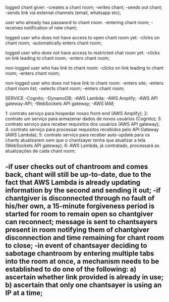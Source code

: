 logged chant giver:
-creates a chant room;
-writes chant;
-sends out chant;
-sends link via external channels (email, whatsapp etc);

user who already has password to chant room:
-entering chant room;
-receives notification of new chant;

logged user who does not have access to open chant room yet:
-clicks on chant room;
-automatically enters chant room;

logged user who does not have access to restricted chat room yet:
-clicks on link leading to chant room;
-enters chant room;

non-logged user who has link to chant room:
-clicks on link leading to chant room;
-enters chant room;

non-logged user who does not have link to chant room:
-enters site;
-enters chant room list;
-selects chant room;
-enters chant room;


SERVICE
-Cognito;
-DynamoDB;
-AWS Lambda;
-AWS Amplify;
-AWS API gateway-API;
-WebSockets API gateway;
-AWS IAM;

1: contrato serviço para hospedar nosso front-end (AWS Amplify);
2: contrato um serviço para armazenar dados de novos usuários (Cognito);
3: contrato serviço para receber requisitos dos usuários (AWS API gateway);
4: contrato serviço para processar requisitos recebidos pelo API Gateway (AWS Lambda);
5: contrato serviço para receber auto-update para os chants atualizarem sem
   que o chantsayer tenha que atualizar a tela (WebSockets API gateway);
6: AWS Lambda, já contratado, processará as atualizações de cada chant room;

-if user checks out of chantroom and comes back, chant will still be up-to-date,
 due to the fact that AWS Lambda is already updating information by the second
 and sending it out;
-if chantgiver is disconnected through no fault of his/her own, a 15-minute forgiveness
 period is started for room to remain open so chantgiver can reconnect; message is sent
 to chantsayers present in room notifying them of chantgiver disconnection and time
 remaining for chant room to close;
-in event of chantsayer deciding to sabotage chantroom by entering multiple tabs into
 the room at once, a mechanism needs to be established to do one of the following:
 a) ascertain whether link provided is already in use;
 b) ascertain that only one chantsayer is using an IP at a time;
- 